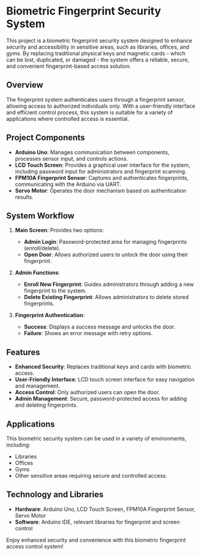 # Biometric Fingerprint Security System

This project is a biometric fingerprint security system designed to enhance security and accessibility in sensitive areas, such as libraries, offices, and gyms. By replacing traditional physical keys and magnetic cards - which can be lost, duplicated, or damaged - the system offers a reliable, secure, and convenient fingerprint-based access solution.

## Overview
The fingerprint system authenticates users through a fingerprint sensor, allowing access to authorized individuals only. With a user-friendly interface and efficient control process, this system is suitable for a variety of applications where controlled access is essential.

## Project Components
- **Arduino Uno**: Manages communication between components, processes sensor input, and controls actions.
- **LCD Touch Screen**: Provides a graphical user interface for the system, including password input for administrators and fingerprint scanning.
- **FPM10A Fingerprint Sensor**: Captures and authenticates fingerprints, communicating with the Arduino via UART.
- **Servo Motor**: Operates the door mechanism based on authentication results.

## System Workflow
1. **Main Screen**: Provides two options:
   - **Admin Login**: Password-protected area for managing fingerprints (enroll/delete).
   - **Open Door**: Allows authorized users to unlock the door using their fingerprint.

2. **Admin Functions**:
   - **Enroll New Fingerprint**: Guides administrators through adding a new fingerprint to the system.
   - **Delete Existing Fingerprint**: Allows administrators to delete stored fingerprints.

3. **Fingerprint Authentication**:
   - **Success**: Displays a success message and unlocks the door.
   - **Failure**: Shows an error message with retry options.

## Features
- **Enhanced Security**: Replaces traditional keys and cards with biometric access.
- **User-Friendly Interface**: LCD touch screen interface for easy navigation and management.
- **Access Control**: Only authorized users can open the door.
- **Admin Management**: Secure, password-protected access for adding and deleting fingerprints.

## Applications
This biometric security system can be used in a variety of environments, including:
- Libraries
- Offices
- Gyms
- Other sensitive areas requiring secure and controlled access.

## Technology and Libraries
- **Hardware**: Arduino Uno, LCD Touch Screen, FPM10A Fingerprint Sensor, Servo Motor
- **Software**: Arduino IDE, relevant libraries for fingerprint and screen control

Enjoy enhanced security and convenience with this biometric fingerprint access control system!
